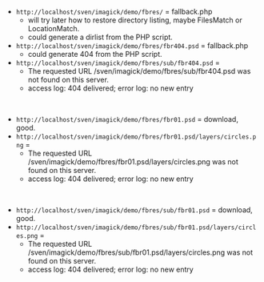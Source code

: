 ﻿
* `http://localhost/sven/imagick/demo/fbres/` = fallback.php
  * will try later how to restore directory listing,
    maybe FilesMatch or LocationMatch.
  * could generate a dirlist from the PHP script.
* `http://localhost/sven/imagick/demo/fbres/fbr404.psd` = fallback.php
  * could generate 404 from the PHP script.
* `http://localhost/sven/imagick/demo/fbres/sub/fbr404.psd` =
  * The requested URL /sven/imagick/demo/fbres/sub/fbr404.psd
    was not found on this server.
  * access log: 404 delivered; error log: no new entry

&nbsp;

* `http://localhost/sven/imagick/demo/fbres/fbr01.psd` = download, good.
* `http://localhost/sven/imagick/demo/fbres/fbr01.psd/layers/circles.png` =
  * The requested URL /sven/imagick/demo/fbres/fbr01.psd/layers/circles.png
    was not found on this server.
  * access log: 404 delivered; error log: no new entry

&nbsp;

* `http://localhost/sven/imagick/demo/fbres/sub/fbr01.psd` = download, good.
* `http://localhost/sven/imagick/demo/fbres/sub/fbr01.psd/layers/circles.png` =
  * The requested URL /sven/imagick/demo/fbres/sub/fbr01.psd/layers/circles.png
    was not found on this server.
  * access log: 404 delivered; error log: no new entry
